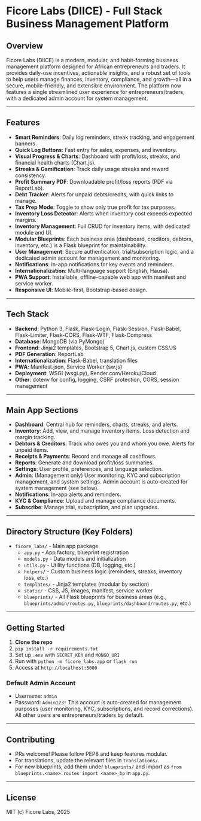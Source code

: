 # Ficore Labs (DIICE) - Full Stack Business Management Platform

## Overview
Ficore Labs (DIICE) is a modern, modular, and habit-forming business management platform designed for African entrepreneurs and traders. It provides daily-use incentives, actionable insights, and a robust set of tools to help users manage finances, inventory, compliance, and growth—all in a secure, mobile-friendly, and extensible environment. The platform now features a single streamlined user experience for entrepreneurs/traders, with a dedicated admin account for system management.

---

## Features
- **Smart Reminders**: Daily log reminders, streak tracking, and engagement banners.
- **Quick Log Buttons**: Fast entry for sales, expenses, and inventory.
- **Visual Progress & Charts**: Dashboard with profit/loss, streaks, and financial health charts (Chart.js).
- **Streaks & Gamification**: Track daily usage streaks and reward consistency.
- **Profit Summary PDF**: Downloadable profit/loss reports (PDF via ReportLab).
- **Debt Tracker**: Alerts for unpaid debts/credits, with quick links to manage.
- **Tax Prep Mode**: Toggle to show only true profit for tax purposes.
- **Inventory Loss Detector**: Alerts when inventory cost exceeds expected margins.
- **Inventory Management**: Full CRUD for inventory items, with dedicated module and UI.
- **Modular Blueprints**: Each business area (dashboard, creditors, debtors, inventory, etc.) is a Flask blueprint for maintainability.
- **User Management**: Secure authentication, trial/subscription logic, and a dedicated admin account for management and monitoring.
- **Notifications**: In-app notifications for key events and reminders.
- **Internationalization**: Multi-language support (English, Hausa).
- **PWA Support**: Installable, offline-capable web app with manifest and service worker.
- **Responsive UI**: Mobile-first, Bootstrap-based design.

---

## Tech Stack
- **Backend**: Python 3, Flask, Flask-Login, Flask-Session, Flask-Babel, Flask-Limiter, Flask-CORS, Flask-WTF, Flask-Compress
- **Database**: MongoDB (via PyMongo)
- **Frontend**: Jinja2 templates, Bootstrap 5, Chart.js, custom CSS/JS
- **PDF Generation**: ReportLab
- **Internationalization**: Flask-Babel, translation files
- **PWA**: Manifest.json, Service Worker (sw.js)
- **Deployment**: WSGI (wsgi.py), Render.com/Heroku/Cloud
- **Other**: dotenv for config, logging, CSRF protection, CORS, session management

---

## Main App Sections
- **Dashboard**: Central hub for reminders, charts, streaks, and alerts.
- **Inventory**: Add, view, and manage inventory items. Loss detection and margin tracking.
- **Debtors & Creditors**: Track who owes you and whom you owe. Alerts for unpaid items.
- **Receipts & Payments**: Record and manage all cashflows.
- **Reports**: Generate and download profit/loss summaries.
- **Settings**: User profile, preferences, and language selection.
- **Admin**: (Management only) User monitoring, KYC and subscription management, and system settings. Admin account is auto-created for system management (see below).
- **Notifications**: In-app alerts and reminders.
- **KYC & Compliance**: Upload and manage compliance documents.
- **Subscribe**: Manage trial, subscription, and plan upgrades.

---

## Directory Structure (Key Folders)
- `ficore_labs/` - Main app package
  - `app.py` - App factory, blueprint registration
  - `models.py` - Data models and initialization
  - `utils.py` - Utility functions (DB, logging, etc.)
  - `helpers/` - Custom business logic (reminders, streaks, inventory loss, etc.)
  - `templates/` - Jinja2 templates (modular by section)
  - `static/` - CSS, JS, images, manifest, service worker
  - `blueprints/` - All Flask blueprints for business areas (e.g., `blueprints/admin/routes.py`, `blueprints/dashboard/routes.py`, etc.)

---

## Getting Started
1. **Clone the repo**
2. `pip install -r requirements.txt`
3. Set up `.env` with `SECRET_KEY` and `MONGO_URI`
4. Run with `python -m ficore_labs.app` or `flask run`
5. Access at `http://localhost:5000`

### Default Admin Account
- Username: `admin`
- Password: `Admin123!`
This account is auto-created for management purposes (user monitoring, KYC, subscriptions, and record corrections). All other users are entrepreneurs/traders by default.

---

## Contributing
- PRs welcome! Please follow PEP8 and keep features modular.
- For translations, update the relevant files in `translations/`.
- For new blueprints, add them under `blueprints/` and import as `from blueprints.<name>.routes import <name>_bp` in `app.py`.

---

## License
MIT (c) Ficore Labs, 2025

